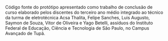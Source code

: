 Código fonte do protótipo apresentado como trabalho de conclusão de curso elaborado pelos discentes do terceiro ano médio integrado ao técnico da turma de eletrotécnica Acsa Thalita, Felipe Sanches, Luis Augusto, Saymon de Souza, Vitor de Oliveira e Yago Betelli, assíduos do Instituto Federal de Educação, Ciência e Tecnologia de São Paulo, no Campus Avançado de Tupã.
